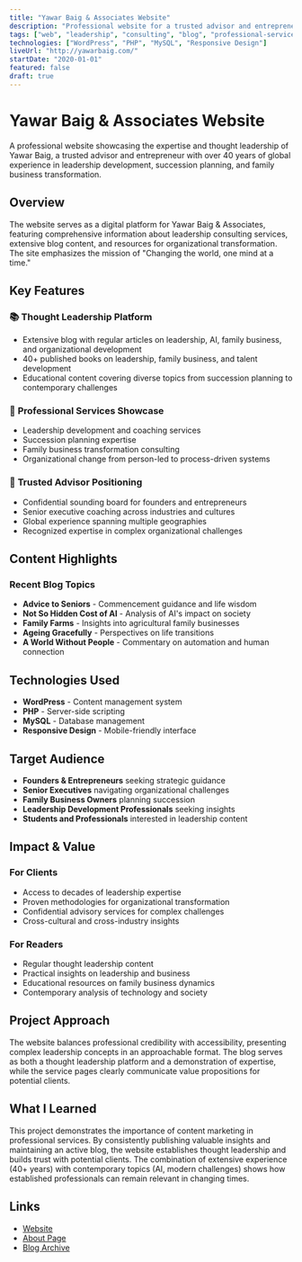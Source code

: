 ```yaml
---
title: "Yawar Baig & Associates Website"
description: "Professional website for a trusted advisor and entrepreneur with 40+ years of global leadership development experience"
tags: ["web", "leadership", "consulting", "blog", "professional-services"]
technologies: ["WordPress", "PHP", "MySQL", "Responsive Design"]
liveUrl: "http://yawarbaig.com/"
startDate: "2020-01-01"
featured: false
draft: true
---
```


# Yawar Baig & Associates Website

A professional website showcasing the expertise and thought leadership of Yawar Baig, a trusted advisor and entrepreneur with over 40 years of global experience in leadership development, succession planning, and family business transformation.

## Overview

The website serves as a digital platform for Yawar Baig & Associates, featuring comprehensive information about leadership consulting services, extensive blog content, and resources for organizational transformation. The site emphasizes the mission of "Changing the world, one mind at a time."

## Key Features

### 📚 **Thought Leadership Platform**
- Extensive blog with regular articles on leadership, AI, family business, and organizational development
- 40+ published books on leadership, family business, and talent development
- Educational content covering diverse topics from succession planning to contemporary challenges

### 🎯 **Professional Services Showcase**
- Leadership development and coaching services
- Succession planning expertise
- Family business transformation consulting
- Organizational change from person-led to process-driven systems

### 💼 **Trusted Advisor Positioning**
- Confidential sounding board for founders and entrepreneurs
- Senior executive coaching across industries and cultures
- Global experience spanning multiple geographies
- Recognized expertise in complex organizational challenges

## Content Highlights

### Recent Blog Topics
- **Advice to Seniors** - Commencement guidance and life wisdom
- **Not So Hidden Cost of AI** - Analysis of AI's impact on society
- **Family Farms** - Insights into agricultural family businesses
- **Ageing Gracefully** - Perspectives on life transitions
- **A World Without People** - Commentary on automation and human connection

## Technologies Used

- **WordPress** - Content management system
- **PHP** - Server-side scripting
- **MySQL** - Database management
- **Responsive Design** - Mobile-friendly interface

## Target Audience

- **Founders & Entrepreneurs** seeking strategic guidance
- **Senior Executives** navigating organizational challenges
- **Family Business Owners** planning succession
- **Leadership Development Professionals** seeking insights
- **Students and Professionals** interested in leadership content

## Impact & Value

### **For Clients**
- Access to decades of leadership expertise
- Proven methodologies for organizational transformation
- Confidential advisory services for complex challenges
- Cross-cultural and cross-industry insights

### **For Readers**
- Regular thought leadership content
- Practical insights on leadership and business
- Educational resources on family business dynamics
- Contemporary analysis of technology and society

## Project Approach

The website balances professional credibility with accessibility, presenting complex leadership concepts in an approachable format. The blog serves as both a thought leadership platform and a demonstration of expertise, while the service pages clearly communicate value propositions for potential clients.

## What I Learned

This project demonstrates the importance of content marketing in professional services. By consistently publishing valuable insights and maintaining an active blog, the website establishes thought leadership and builds trust with potential clients. The combination of extensive experience (40+ years) with contemporary topics (AI, modern challenges) shows how established professionals can remain relevant in changing times.

## Links

- [Website](http://yawarbaig.com/)
- [About Page](https://yawarbaig.com/about/)
- [Blog Archive](https://yawarbaig.com/blog/)
